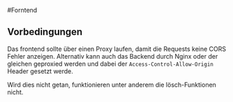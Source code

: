 #Forntend
## Vorbedingungen
Das frontend sollte über einen Proxy laufen, damit die Requests keine CORS Fehler anzeigen.
Alternativ kann auch das Backend durch Nginx oder der gleichen geproxied werden und dabei
der `Access-Control-Allow-Origin` Header gesetzt werde.

Wird dies nicht getan, funktionieren unter anderem die lösch-Funktionen nicht.